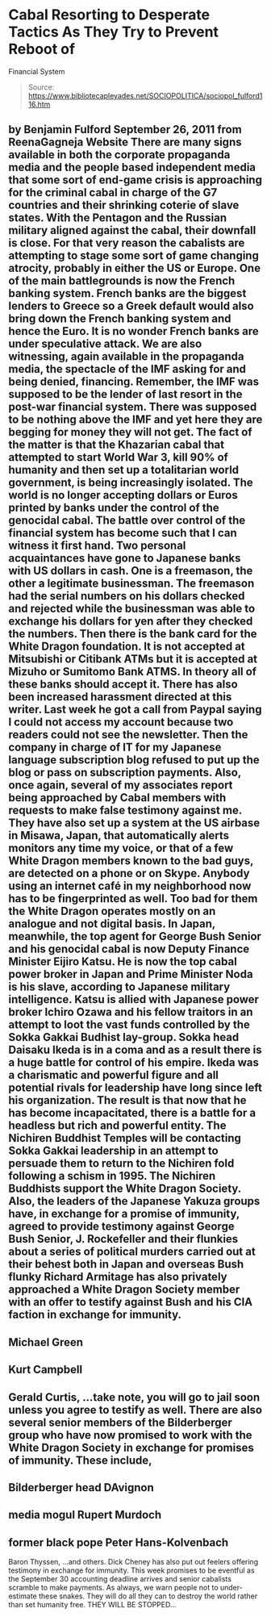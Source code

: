 # Cabal Resorting to Desperate Tactics As They Try to Prevent Reboot of 
Financial System

> Source: https://www.bibliotecapleyades.net/SOCIOPOLITICA/sociopol_fulford116.htm

by Benjamin Fulford
September 26, 2011
from
ReenaGagneja Website
There are many signs available in both the corporate propaganda media and
the people based independent media that some sort of
end-game crisis is approaching for the criminal cabal in charge
of
the G7 countries and their shrinking
coterie of slave states.
With the Pentagon and the Russian military
aligned against the cabal, their downfall is close. For that very reason the
cabalists are attempting to stage some sort of game changing atrocity,
probably in either the US or Europe.
One of the main battlegrounds is now the French banking system.
French banks are the biggest lenders to Greece
so a Greek default would also bring down the French banking system and hence
the Euro. It is no wonder French banks are under speculative attack.
We are also witnessing, again available in the propaganda media, the
spectacle of the IMF asking for and being denied, financing. Remember,
the IMF was supposed to be the lender of
last resort in the post-war financial system. There was supposed to be
nothing above the IMF and yet here they are begging for money they will not
get.
The fact of the matter is that the Khazarian cabal that attempted to start
World War 3, kill 90% of humanity and then set up a totalitarian world
government, is being increasingly isolated.
The world is no longer accepting dollars or
Euros printed by banks under the control of the genocidal cabal.
The battle over control of the financial system has become such that I can
witness it first hand. Two personal acquaintances have gone to Japanese
banks with US dollars in cash. One is a freemason, the other a legitimate
businessman.
The freemason had the serial numbers on his
dollars checked and rejected while the businessman was able to exchange his
dollars for yen after they checked the numbers.
Then there is the bank card for the White Dragon foundation. It is
not accepted at Mitsubishi or Citibank ATMs but it is accepted at Mizuho or
Sumitomo Bank ATMS. In theory all of these banks should accept it.
There has also been increased harassment directed at this writer. Last week
he got a call from Paypal saying I could not access my account because two
readers could not see the newsletter. Then the company in charge of IT for
my Japanese language subscription blog refused to put up the blog or pass on
subscription payments.
Also, once again, several of my associates report being approached by Cabal
members with requests to make false testimony against me.
They have also set up a system at the US airbase
in Misawa, Japan, that automatically alerts monitors any time my voice, or
that of a few White Dragon members known to the bad guys, are detected on a
phone or on Skype.
Anybody using an internet café in my
neighborhood now has to be fingerprinted as well. Too bad for them the White
Dragon operates mostly on an analogue and not digital basis.
In Japan, meanwhile, the top agent for
George Bush Senior and his genocidal cabal is now Deputy
Finance Minister Eijiro Katsu. He is now the top cabal power broker
in Japan and Prime Minister Noda is his slave, according to Japanese
military intelligence. Katsu is allied with Japanese power broker Ichiro
Ozawa and his fellow traitors in an attempt to loot the vast funds
controlled by the
Sokka Gakkai Budhist lay-group.
Sokka head Daisaku Ikeda is in a coma and
as a result there is a huge battle for control of his empire. Ikeda was a
charismatic and powerful figure and all potential rivals for leadership have
long since left his organization.
The result is that now that he has become
incapacitated, there is a battle for a headless but rich and powerful
entity. The
Nichiren Buddhist Temples will be
contacting Sokka Gakkai leadership in an attempt to persuade them to return
to the Nichiren fold following a schism in 1995.
The Nichiren Buddhists support the White Dragon
Society.
Also, the leaders of the Japanese Yakuza groups have, in exchange for a
promise of immunity, agreed to provide testimony against
George Bush Senior,
J. Rockefeller and their flunkies about
a series of political murders carried out at their behest both in Japan and
overseas Bush flunky
Richard Armitage has also privately
approached a White Dragon Society member with an offer to testify against
Bush and his CIA faction in exchange for immunity.
-
Michael Green
-
Kurt Campbell
-
Gerald Curtis,
...take note, you will go to jail soon unless
you agree to testify as well.
There are also several senior members of the
Bilderberger group who have now promised to
work with the
White Dragon Society in exchange for
promises of immunity.
These include,
-
Bilderberger head DAvignon
-
media mogul Rupert Murdoch
-
former black pope
Peter Hans-Kolvenbach
-
Baron Thyssen,
...and others.
Dick Cheney has also put out feelers
offering testimony in exchange for immunity.
This week promises to be eventful as the September 30 accounting deadline
arrives and senior cabalists scramble to make payments. As always, we warn
people not to under-estimate these snakes.
They will do all they can to destroy the world
rather than set humanity free.
THEY WILL BE STOPPED...
